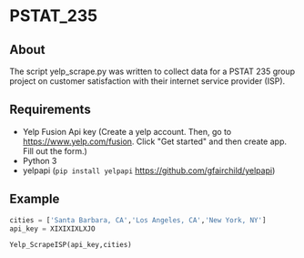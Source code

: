 # PSTAT_235

## About
The script yelp_scrape.py was written to collect data for a PSTAT 235 group project on customer satisfaction with their internet service provider (ISP).

## Requirements
* Yelp Fusion Api key (Create a yelp account. Then, go to https://www.yelp.com/fusion. Click "Get started" and then create app. Fill out the form.)
* Python 3
* yelpapi (`pip install yelpapi` https://github.com/gfairchild/yelpapi)

## Example
```python
cities = ['Santa Barbara, CA','Los Angeles, CA','New York, NY']
api_key = XIXIXIXLXJO

Yelp_ScrapeISP(api_key,cities)
```
